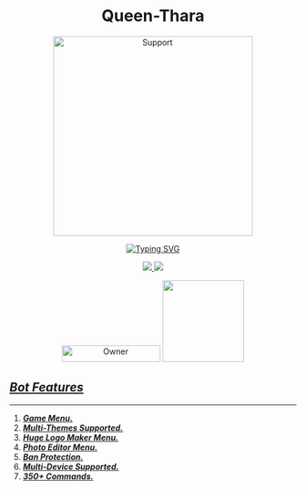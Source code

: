 
<h1 align="center"> Queen-Thara </h1>
</p>
<p align="center">
    <img alt=Support height="350" src="https://telegra.ph/file/03e49e6e2057568db8926.jpg"> 
    </p>
    <p align="center">
<a href="https://git.io/typing-svg"><img src="https://readme-typing-svg.demolab.com?font=Playfair+Display&weight=500&size=34&duration=3500&pause=1000&color=F7F7F7&center=true&width=435&lines=Welcome+To+Queen-Thara;Multi-Device+Whatsapp+Bot;Developed+By+King+chami;Released+Date+1%2F10%2F2023." alt="Typing SVG" /></a>
  </p>

<p align="center">
  <a href="https://github.com/HSV03/Queen-Thara-V2/fork">
    <img src="https://img.shields.io/github/forks/King-Chami/Queen-Thara?label=Fork&style=social">
    
    
  <a href="https://github.com/HSV03/Queen-Thara-V2"> 
    <img src="https://img.shields.io/github/stars/King-Chami?style=social">
  </a>

</p>


<p align="center">
<a href="https://github.com/Queen-Thara"><img title="Owner" src="https://img.shields.io/badge/Owner-Maher Zubair-black.svg?style=for-the-badge&logo=github" width="173px" height="29"></a>

 <a href="https://github.com/HSV03/Queen-Thara-V2/blob/main/LICENCE">
<img src='https://img.shields.io/github/license/King-Chami/Queen-Thara?color=%231e81b0&style=for-the-badge' width="143px">
<p align="center"> 


## ***Bot Features***
---
1. ***Game Menu.***
2.  ***Multi-Themes Supported.***
3.  ***Huge Logo Maker Menu.***
4.  ***Photo Editor Menu.***
5.  ***Ban Protection.***
6.  ***Multi-Device Supported.***
7.  ***350+ Commands.***
##






